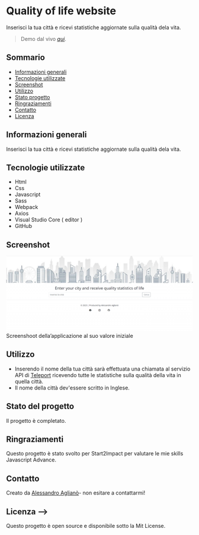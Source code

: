# Quality of life website

Inserisci la tua città e ricevi statistiche aggiornate sulla qualità dela vita.

> Demo dal vivo [_qui_](https://qualityoflife-alessandroagliano.netlify.app/). <!-- Se hai il progetto ospitato da qualche parte, includi il link qui. -->

## Sommario

- [Informazioni generali](#informazioni-generali)
- [Tecnologie utilizzate](#tecnologie-utilizzate)
- [Screenshot](#screenshot)
- [Utilizzo](#utilizzo)
- [Stato progetto](#stato-progetto)
- [Ringraziamenti](#riconoscimenti)
- [Contatto](#contatto)
- [Licenza](#licenza)

## Informazioni generali

Inserisci la tua città e ricevi statistiche aggiornate sulla qualità dela vita.

## Tecnologie utilizzate

- Html
- Css
- Javascript
- Sass
- Webpack
- Axios
- Visual Studio Core ( editor )
- GitHub

## Screenshot

<img src="./QualityOfLife-S2I/img/homepage.png">
Screenshoot della’applicazione al suo valore iniziale

## Utilizzo

- Inserendo il nome della tua città sarà effettuata una chiamata al servizio API di [Teleport](https://developers.teleport.org/) ricevendo tutte le statistiche sulla qualità della vita in quella città.
- Il nome della città dev'essere scritto in Inglese.

## Stato del progetto

Il progetto è completato.

## Ringraziamenti

Questo progetto è stato svolto per Start2Impact per valutare le mie skills Javascript Advance.

## Contatto

Creato da [Alessandro Aglianò](https://alessandroagliano.github.io/)- non esitare a contattarmi!

## Licenza -->

Questo progetto è open source e disponibile sotto la Mit License.
